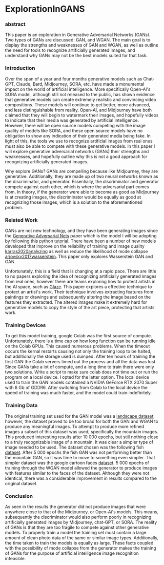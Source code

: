 # ExplorationInGANS

### abstract
This paper is an exploration in Generative Adversarial Networks (GANs). Two types of GANs are discussed: GAN, and WGAN. The main goal is to display the strengths and weaknesses of GAN and WGAN, as well as outline the need for tools to recognize artificially generated images, and understand why GANs may not be the best models suited for that task.

### Introduction
Over the span of a year and four months generative models such as Chat-GPT, Claude, Bard, Midjourney, SORA, etc. have made a monumental impact on the world of artificial intelligence. More specifically Open-AI's SORA model, although still not released to the public, has shown evidence that generative models can create extremely realistic and convincing video compositions. These models will continue to get better, more advanced, and less distinguishable from reality. Open-AI, and Midjourney have both claimed that they will begin to watermark their images, and hopefully videos to indicate that their media was generated by artificial intelligence. However, there will be open source models competing with the image quality of models like SORA, and these open source models have no obligation to show any indication of their generated media being fake. In light of this, the tools we use to recognize artificial images from real ones must also be able to compete with these generative models. In this paper I will explore generative adversarial networks (GANs) their strengths and weaknesses, and hopefully outline why this is not a good approach for recognizing artificially generated images. 

Why explore GANs? GANs are compelling because like Midjourney, they are generative. Additionally, they are made up of two neural networks known as the discriminator, and generator. Essentially, the discriminator and generator compete against each other, which is where the adversarial part comes from. In theory, if the generator were able to become as good as Midjourney is at creating images, the discriminator would be equally as good at recognizing those images, which is a solution to the aforementioned problem. 

### Related Work

GANs are not new technology, and they have been generating images since the [Generative Adversarial Nets](https://arxiv.org/abs/1406.2661) paper which is the model I will be adopting by following this python [tutorial](https://realpython.com/generative-adversarial-networks/). There have been a number of new models developed that improve on the reliability of training and image quality [karras2020analyzing](https://arxiv.org/abs/1912.04958) as well as reduce the likelihood of mode collapse [arjovsky2017wasserstein](https://arxiv.org/abs/1701.07875). This paper only explores Wasserstein GAN and GAN.

Unfortunately, this is a field that is changing at a rapid pace. There are little to no papers exploring the idea of recognizing artificially generated images from real ones, however there are teams exploring how to protect artists in the AI space, such as [Glaze](https://arxiv.org/abs/2302.04222). This paper explores a effective technique to protect an artist's work. Their technique involves extracting features from paintings or drawings and subsequently altering the image based on the features they extracted. The altered images make it extremely hard for generative models to copy the style of the art piece, protecting that artists work. 

### Training Devices

To get this model training, google Colab was the first source of compute. Unfortunately, there is a time cap on how long function can be running idle on the Colab GPUs. This caused numerous problems. When the timeout occurs the kernal restarts causing not only the training loop to be halted, but additionally the storage used is dumped. After ten hours of training the first GAN the Colab servers timed out the process and all the data was lost. Since GANs take a lot of compute, and a long time to train there were only two solutions. Write a script to make sure colab does not time out or run the program on a local device. I opted for the latter option. The local device used to train the GAN models contained a NVIDIA GeForce RTX 2070 Super with 8 Gb of GDDR6. After switching from Colab to the local device the speed of training was much faster, and the model could train indefinitely. 

### Training Data
The original training set used for the GAN model was a [landscape dataset](https://www.kaggle.com/datasets/utkarshsaxenadn/landscape-recognition-image-dataset-12k-images), however, the dataset proved to be too broad for both the GAN and WGAN to produce any meaningful images. To attempt to produce more refined images a subset of this dataset was used, specifically the mountain images. This produced interesting results after 10 000 epochs, but still nothing close to a truly recognizable image of a mountain. It was clear a simpler type of image needed to be used. The dataset chosen was the following fish [dataset](https://www.kaggle.com/datasets/markdaniellampa/fish-dataset). After 5 000 epochs the fish GAN was not performing better than the mountain GAN, so it was time to move to something even simpler. That simpler dataset was the google cartoon faces [dataset](https://www.kaggle.com/datasets/brendanartley/cartoon-faces-googles-cartoon-set). 5 000 epochs of training through the WGAN model allowed the generator to produce images with features similar to the faces of the dataset. Although they were not identical, there was a considerable improvement in results compared to the original dataset.

### Conclusion

As seen in the results the generator did not produce images that were anywhere close to that of the Midjourney, or Open-Ai's models. This means, subsequently the discriminator would also perform poorly in recognizing artificially generated images by Midjourney, chat-GPT, or SORA. The reality of GANs is that they are too fragile to compete against other generative models. To properly train a model the training set must contain a large amount of clean photo data of the same or similar image types. Additionally, the time taken to train the models is equally as large. These facts coupled with the possibility of mode collapse from the generator makes the training of GANs for the purpose of artificial intelligence image recognition infeasible.

